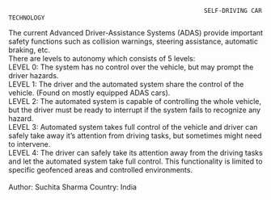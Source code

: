                                                           SELF-DRIVING CAR TECHNOLOGY

The current Advanced Driver-Assistance Systems (ADAS) provide important safety functions such as collision warnings, steering assistance, automatic braking, etc. 
</br>
There are levels to autonomy which consists of 5 levels:
</br>
LEVEL 0: The system has no control over the vehicle, but may prompt the driver hazards.
</br>
LEVEL 1: The driver and the automated system share the control of the vehicle. (Found on mostly equipped ADAS cars).
</br>
LEVEL 2: The automated system is capable of controlling the whole vehicle, but the driver must be ready to interrupt 
         if the system fails to recognize any hazard.
</br>
LEVEL 3: Automated system takes full control of the vehicle and driver can safely take away it’s attention from driving 
         tasks, but sometimes might need to intervene.
</br>
LEVEL 4: The driver can safely take its attention away from the driving tasks and let the automated system take full control. This functionality is limited 
         to specific geofenced areas and controlled environments.
</br>         
Author: Suchita Sharma
Country: India
</br>
